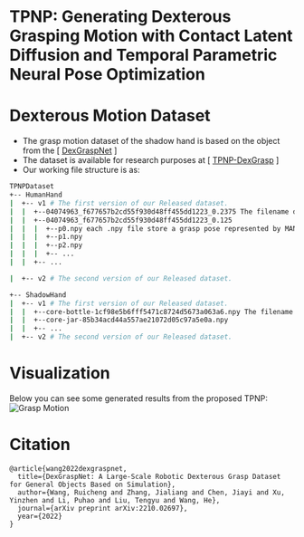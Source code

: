 # TPNP: Generating Dexterous Grasping Motion with Contact Latent Diffusion and Temporal Parametric Neural Pose Optimization

# Dexterous Motion Dataset
- The grasp motion dataset of the shadow hand is based on the object from the [ [DexGraspNet](https://github.com/PKU-EPIC/DexGraspNet.git) ]
-  The dataset is available for research purposes at  [ [TPNP-DexGrasp](https://zjueducn-my.sharepoint.com/:f:/g/personal/haomingli_zju_edu_cn/Ek404Bg89xJDgx3AopmQ7ZIBIf3A30a6Exu0Ziz6VR1F_g?e=jV3bCW) ]
- Our working file structure is as:
```bash
TPNPDataset
+-- HumanHand
|  +-- v1 # The first version of our Released dataset.
|  |  +--04074963_f677657b2cd55f930d48ff455dd1223_0.2375 The filename denotes the object ID of the Obman and The decimal at the end of the file name indicates the scale of the object.
|  |  +--04074963_f677657b2cd55f930d48ff455dd1223_0.125
|  |  |  +--p0.npy each .npy file store a grasp pose represented by MANO parameters
|  |  |  +--p1.npy
|  |  |  +--p2.npy
|  |  |  +-- ...
|  |  +-- ...

|  +-- v2 # The second version of our Released dataset.

+-- ShadowHand
|  +-- v1 # The first version of our Released dataset.
|  |  +--core-bottle-1cf98e5b6fff5471c8724d5673a063a6.npy The filename denotes the object ID of the ShapeNet.
|  |  +--core-jar-85b34acd44a557ae21072d05c97a5e0a.npy
|  |  +-- ...
|  +-- v2 # The second version of our Released dataset.

```
# Visualization
Below you can see some generated results from the proposed TPNP:
![Grasp Motion](images/TPNPDataset_github.gif)

# Citation
```
@article{wang2022dexgraspnet,
  title={DexGraspNet: A Large-Scale Robotic Dexterous Grasp Dataset for General Objects Based on Simulation},
  author={Wang, Ruicheng and Zhang, Jialiang and Chen, Jiayi and Xu, Yinzhen and Li, Puhao and Liu, Tengyu and Wang, He},
  journal={arXiv preprint arXiv:2210.02697},
  year={2022}
}
```
